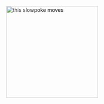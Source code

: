 <img src="h[ttp://i.stack.imgur.com/SBv4T.gif](https://giphy.com/embed/J19OSJKmqCyP7Mfjt1)" alt="this slowpoke moves"  width="250" />

